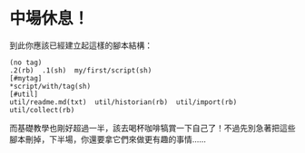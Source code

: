 # 中場休息！
到此你應該已經建立起這樣的腳本結構：

```
(no tag)
.2(rb)  .1(sh)  my/first/script(sh)
[#mytag]
*script/with/tag(sh)
[#util]
util/readme.md(txt)  util/historian(rb)  util/import(rb)  util/collect(rb)
```

而基礎教學也剛好超過一半，該去喝杯咖啡犒賞一下自己了！不過先別急著把這些腳本刪掉，下半場，你還要拿它們來做更有趣的事情……